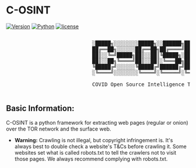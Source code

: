 # C-OSINT

[![Version](https://img.shields.io/badge/version-1.2-green.svg?style=plastic)]() [![Python](https://img.shields.io/badge/python-v3-blue.svg?style=plastic)]() [![license](https://img.shields.io/github/license/MikeMeliz/TorCrawl.py.svg?style=plastic)]()



 <pre>

                            ░█████╗░░░░░░░░█████╗░░██████╗██╗███╗░░██╗████████╗
                            ██╔══██╗░░░░░░██╔══██╗██╔════╝██║████╗░██║╚══██╔══╝
                            ██║░░╚═╝█████╗██║░░██║╚█████╗░██║██╔██╗██║░░░██║░░░
                            ██║░░██╗╚════╝██║░░██║░╚═══██╗██║██║╚████║░░░██║░░░
                            ╚█████╔╝░░░░░░╚█████╔╝██████╔╝██║██║░╚███║░░░██║░░░
                            ░╚════╝░░░░░░░░╚════╝░╚═════╝░╚═╝╚═╝░░╚══╝░░░╚═╝░░░

                            COVID Open Source Intelligence Tool for the Dark Web

</pre>

## Basic Information:
C-OSINT is a python framework for extracting web pages (regular or onion) over the TOR network and the surface web.

- **Warning:** Crawling is not illegal, but copyright infringement is. It's always best to double check a website's T&Cs before crawling it. Some websites set what is called robots.txt to tell the crawlers not to visit those pages. We always recommend complying with robots.txt.
